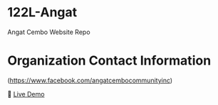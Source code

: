 # 122L-Angat
Angat Cembo Website Repo
# Organization Contact Information
(https://www.facebook.com/angatcembocommunityinc)

🚀 [Live Demo](https://angat-cembo.vercel.app/)
